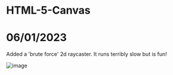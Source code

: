 # HTML-5-Canvas

# 06/01/2023
Added a 'brute force' 2d raycaster. It runs terribly slow but is fun!

![image](https://user-images.githubusercontent.com/45912349/210977860-dc9af0ce-0053-49da-b2e4-cd9ca0379f06.png)
